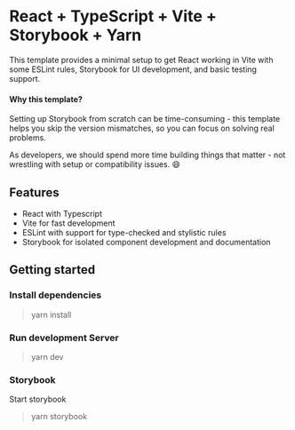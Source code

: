 # React + TypeScript + Vite + Storybook + Yarn

This template provides a minimal setup to get React working in Vite with some ESLint rules,
Storybook for UI development, and basic testing support.

#### Why this template?
Setting up Storybook from scratch can be time-consuming - this template helps you skip the version mismatches, so you can focus on solving real problems.

As developers, we should spend more time building things that matter - not wrestling with setup or compatibility issues. :smile:

## Features
- React with Typescript
- Vite for fast development
- ESLint with support for type-checked and stylistic rules
- Storybook for isolated component development and documentation

## Getting started
### Install dependencies
> yarn install


### Run development Server
> yarn dev

### Storybook
Start storybook
> yarn storybook
